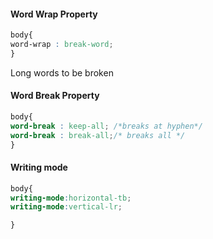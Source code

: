 #### Word Wrap Property

```css
body{
word-wrap : break-word;
}
```

Long words to be broken 

#### Word Break Property

```css
body{
word-break : keep-all; /*breaks at hyphen*/
word-break : break-all;/* breaks all */
}
```

#### Writing mode 

```css
body{
writing-mode:horizontal-tb;
writing-mode:vertical-lr;

}
```